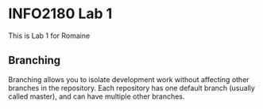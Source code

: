 # INFO2180 Lab 1

This is Lab 1 for Romaine

## Branching

Branching allows you to isolate development work without affecting other branches in the repository. Each repository has one default branch (usually called master), and can have multiple other branches.
